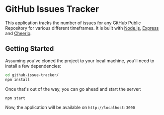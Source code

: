 # GitHub Issues Tracker

This application tracks the number of issues for any GitHub Public Repository for various different timeframes. It is built with [Node.js](https://nodejs.org/), [Express](https://expressjs.com/) and [Cheerio](https://cheerio.js.org/).

## Getting Started

Assuming you've cloned the project to your local machine, you'll need to install a few dependencies:

```bash
cd github-issue-tracker/
npm install
```

Once that's out of the way, you can go ahead and start the server:

```bash
npm start
```

Now, the application will be available on `http://localhost:3000`